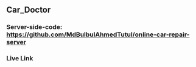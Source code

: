 ## Car_Doctor
### Server-side-code: https://github.com/MdBulbulAhmedTutul/online-car-repair-server
### Live Link

